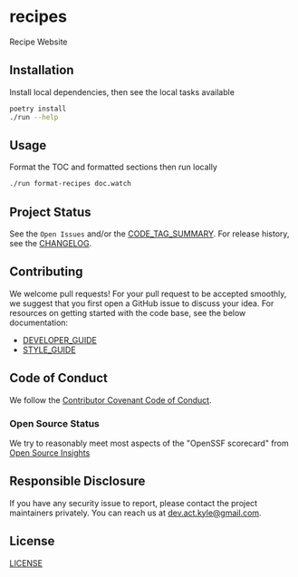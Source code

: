 # recipes

Recipe Website

## Installation

Install local dependencies, then see the local tasks available

```sh
poetry install
./run --help
```

## Usage

Format the TOC and formatted sections then run locally

```sh
./run format-recipes doc.watch
```

## Project Status

See the `Open Issues` and/or the [CODE_TAG_SUMMARY]. For release history, see the [CHANGELOG].

## Contributing

We welcome pull requests! For your pull request to be accepted smoothly, we suggest that you first open a GitHub issue to discuss your idea. For resources on getting started with the code base, see the below documentation:

- [DEVELOPER_GUIDE]
- [STYLE_GUIDE]

## Code of Conduct

We follow the [Contributor Covenant Code of Conduct][contributor-covenant].

### Open Source Status

We try to reasonably meet most aspects of the "OpenSSF scorecard" from [Open Source Insights](https://deps.dev/pypi/recipes)

## Responsible Disclosure

If you have any security issue to report, please contact the project maintainers privately. You can reach us at [dev.act.kyle@gmail.com](mailto:dev.act.kyle@gmail.com).

## License

[LICENSE]

[changelog]: https://recipes.kyleking.me/docs/CHANGELOG
[code_tag_summary]: https://recipes.kyleking.me/docs/CODE_TAG_SUMMARY
[contributor-covenant]: https://www.contributor-covenant.org
[developer_guide]: https://recipes.kyleking.me/docs/DEVELOPER_GUIDE
[license]: https://github.com/kyleking/recipes/blob/main/LICENSE
[style_guide]: https://recipes.kyleking.me/docs/STYLE_GUIDE
